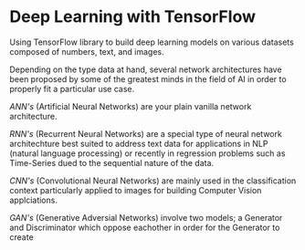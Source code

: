 # Deep Learning with TensorFlow
Using TensorFlow library to build deep learning models on various datasets composed of numbers, text, and images.

Depending on the type data at hand, several network architectures have been proposed by some of the greatest minds in the field of AI in order to properly fit a particular use case.

*ANN's* (Artificial Neural Networks) are your plain vanilla network architecture.

*RNN's* (Recurrent Neural Networks) are a special type of neural network architechture best suited to address text data for applications in NLP (natural language processing) or recently in regression problems such as Time-Series dued to the sequential nature of the data.

*CNN's* (Convolutional Neural Networks) are mainly used in the classification context particularly applied to images for building Computer Vision applciations.

*GAN's* (Generative Adversial Networks) involve two models; a Generator and Discriminator which oppose eachother in order for the Generator to create
